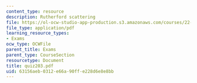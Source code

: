 ```yaml
---
content_type: resource
description: Rutherford scattering
file: https://ol-ocw-studio-app-production.s3.amazonaws.com/courses/22-101-applied-nuclear-physics-fall-2003/63156aeb0312e66a90ffe228d6e8e8bb_quiz203.pdf
file_type: application/pdf
learning_resource_types:
- Exams
ocw_type: OCWFile
parent_title: Exams
parent_type: CourseSection
resourcetype: Document
title: quiz203.pdf
uid: 63156aeb-0312-e66a-90ff-e228d6e8e8bb
---
```

